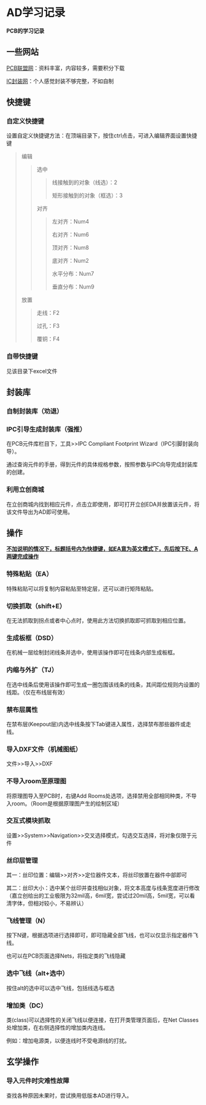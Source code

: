 # AD学习记录

**PCB的学习记录**

## 一些网站

[PCB联盟网](https://www.pcbbar.com/)：资料丰富，内容较多，需要积分下载

[IC封装网](http://www.iclib.com/)：个人感觉封装不够完整，不如自制

## 快捷键

### 自定义快捷键

设置自定义快捷键方法：在顶端目录下，按住ctrl点击，可进入编辑界面设置快捷键

> 编辑
>
> > 选中
> >
> > > 线接触到的对象（线选）：2
> > >
> > > 矩形接触到的对象（框选）：3
> >
> > 对齐
> >
> > > 左对齐：Num4
> > >
> > > 右对齐：Num6
> > >
> > > 顶对齐：Num8
> > >
> > > 底对齐：Num2
> > >
> > > 水平分布：Num7
> > >
> > > 垂直分布：Num9
>
> 放置
>
> >走线：F2
> >
> >过孔：F3
> >
> >覆铜：F4
>

### 自带快捷键

见该目录下excel文件

## 封装库

### 自制封装库（劝退）

### IPC引导生成封装库（强推）

在PCB元件库栏目下，工具>>IPC Compliant Footprint Wizard（IPC引脚封装向导）。

通过查询元件的手册，得到元件的具体规格参数，按照参数与IPC向导完成封装库的创建。

### 利用立创商城

在立创商城内找到相应元件，点击立即使用，即可打开立创EDA并放置该元件，将该文件导出为AD即可使用。

## 操作

<u>**不加说明的情况下，标题括号内为快捷键，如EA意为英文模式下，先后按下E、A两键完成操作**</u>

### 特殊粘贴（EA）

特殊粘贴可以将复制内容粘贴至特定层，还可以进行矩阵粘贴。

### 切换抓取（shift+E）

在无法抓取到拐点或者中心点时，使用此方法切换抓取即可抓取到相应位置。

### 生成板框（DSD）

在机械一层绘制封闭线条并选中，使用该操作即可在线条内部生成板框。

### 内缩与外扩（TJ）

在选中线条后使用该操作即可生成一圈包围该线条的线条，其间距位规则内设置的线距。（仅在布线层有效）

### 禁布层属性

在禁布层(Keepout层)内选中线条按下Tab键进入属性，选择禁布那些器件或走线。

### 导入DXF文件（机械图纸）

文件>>导入>>DXF

### 不导入room至原理图

将原理图导入至PCB时，右键Add Rooms处选项，选择禁用全部相同种类，不导入room。（Room是根据原理图产生的绘制区域）

### 交互式模块抓取

设置>>System>>Navigation>>交叉选择模式，勾选交互选择，将对象仅限于元件

### 丝印层管理

其一：丝印位置：编辑>>对齐>>定位器件文本，将丝印放置在器件中部即可

其二：丝印大小：选中某个丝印并查找相似对象，将文本高度与线条宽度进行修改（嘉立创给出的工业极限为32mil高，6mil宽，尝试过20mil高，5mil宽，可以看清字体，但相对较小，不易辨认）

### 飞线管理（N）

按下N键，根据选项进行选择即可，即可隐藏全部飞线，也可以仅显示指定器件飞线。

也可以在PCB页面选择Nets，将指定类的飞线隐藏

### 选中飞线（alt+选中）

按住alt的选中可以选中飞线，包括线选与框选

### 增加类（DC）

类(class)可以选择性的关闭飞线以便连接，在打开类管理页面后，在Net Classes处增加类，在右侧选择性的增加类内连线。

例如：增加电源类，以便连线时不受电源线的打扰。

## 玄学操作

### 导入元件时灾难性故障

查找各种原因未果时，尝试换用低版本AD进行导入。

